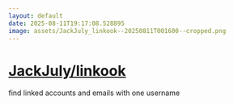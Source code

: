 ```yaml
---
layout: default
date: 2025-08-11T19:17:08.528895
image: assets/JackJuly_linkook--20250811T001600--cropped.png
---
```


# [JackJuly/linkook](https://github.com/JackJuly/linkook)

find linked accounts and emails with one username
